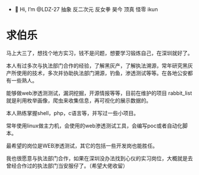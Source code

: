 - 👋 Hi, I’m @LDZ-27
抽象 反二次元 反女拳
昊今 顶真 怪零 ikun

# 求伯乐

马上大三了，想找个地方实习，钱不是问题，想要学习锻炼自己，在深圳就好了。

本人有过多次与执法部门合作的经验，了解黑灰产，了解执法溯源，常年研究黑灰产所使用的技术，多次并协助执法部门溯源，钓鱼，渗透测试等等。在各地公安都有一些熟人。

能够做web渗透测测试，漏洞挖掘，开源情报等等，目前在维护的项目 rabbit_list就是利用枚举画像，爬虫来收集信息，再可视化的展示数据的。

本人熟练掌握shell，php，c语言等，并写过一些小项目。

常年使用linux做主力机，会使用的web渗透测试工具，会编写poc或者自动化脚本。

最希望的岗位是WEB渗透测试，其它的包括一些开发岗也能胜任。

我也很愿意与执法部门合作，如果在深圳没办法找到心仪的实习岗位，大概就是去曾经合作过的执法部门当安服仔了。（希望大佬收留）

